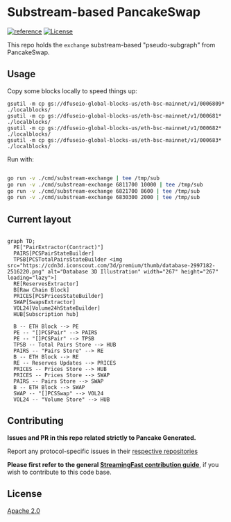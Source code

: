 # Substream-based PancakeSwap
[![reference](https://img.shields.io/badge/godoc-reference-5272B4.svg?style=flat-square)](https://pkg.go.dev/github.com/streamingfast/substream-pancakeswap)
[![License](https://img.shields.io/badge/License-Apache%202.0-blue.svg)](https://opensource.org/licenses/Apache-2.0)

This repo holds the `exchange` substream-based "pseudo-subgraph" from PancakeSwap.


## Usage

Copy some blocks locally to speed things up:

```
gsutil -m cp gs://dfuseio-global-blocks-us/eth-bsc-mainnet/v1/0006809* ./localblocks/
gsutil -m cp gs://dfuseio-global-blocks-us/eth-bsc-mainnet/v1/000681* ./localblocks/
gsutil -m cp gs://dfuseio-global-blocks-us/eth-bsc-mainnet/v1/000682* ./localblocks/
gsutil -m cp gs://dfuseio-global-blocks-us/eth-bsc-mainnet/v1/000683* ./localblocks/
```

Run with:

```bash

go run -v ./cmd/substream-exchange | tee /tmp/sub
go run -v ./cmd/substream-exchange 6811700 10000 | tee /tmp/sub
go run -v ./cmd/substream-exchange 6821700 8600 | tee /tmp/sub
go run -v ./cmd/substream-exchange 6830300 2000 | tee /tmp/sub
```


## Current layout

```mermaid

graph TD;
  PE["PairExtractor(Contract)"]
  PAIRS[PCSPairStateBuilder]
  TPSB[PCSTotalPairsStateBuilder <img src="https://cdn3d.iconscout.com/3d/premium/thumb/database-2997182-2516220.png" alt="Database 3D Illustration" width="267" height="267" loading="lazy">]
  RE[ReservesExtractor]
  B[Raw Chain Block]
  PRICES[PCSPricesStateBuilder]
  SWAP[SwapsExtractor]
  VOL24[Volume24hStateBuilder]
  HUB[Subscription hub]

  B -- ETH Block --> PE
  PE -- "[]PCSPair" --> PAIRS
  PE -- "[]PCSPair" --> TPSB
  TPSB -- Total Pairs Store --> HUB
  PAIRS -- "Pairs Store" --> RE
  B -- ETH Block --> RE
  RE -- Reserves Updates --> PRICES
  PRICES -- Prices Store --> HUB
  PRICES -- Prices Store --> SWAP
  PAIRS -- Pairs Store --> SWAP
  B -- ETH Block --> SWAP
  SWAP -- "[]PCSSwap" --> VOL24
  VOL24 -- "Volume Store" --> HUB
```

## Contributing

**Issues and PR in this repo related strictly to Pancake Generated.**

Report any protocol-specific issues in their
[respective repositories](https://github.com/streamingfast/streamingfast#protocols)

**Please first refer to the general
[StreamingFast contribution guide](https://github.com/streamingfast/streamingfast/blob/master/CONTRIBUTING.md)**,
if you wish to contribute to this code base.

## License

[Apache 2.0](LICENSE)
